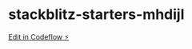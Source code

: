 # stackblitz-starters-mhdijl

[Edit in Codeflow ⚡️](https://stackblitz.com/~/github.com/omrkalman/stackblitz-starters-mhdijl)